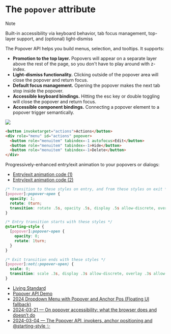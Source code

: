# The `popover` attribute

> [!NOTE]
> Built-in accessibility via keyboard behavior, tab focus management, top-layer support, and (optional) light-dismiss

The Popover API helps you build menus, selection, and tooltips. It supports:

- **Promotion to the top layer.** Popovers will appear on a separate layer above the rest of the page, so you don't have to play around with z-index.
- **Light-dismiss functionality.** Clicking outside of the popover area will close the popover and return focus.
- **Default focus management.** Opening the popover makes the next tab stop inside the popover.
- **Accessible keyboard bindings.** Hitting the esc key or double toggling will close the popover and return focus.
- **Accessible component bindings.** Connecting a popover element to a popover trigger semantically.

<img src="https://github.com/zedix/awesome-html-css/assets/27975/ecc6f4f7-1488-4a90-a349-6c0b2b2457a7" />

```html
<button invoketarget="actions">Actions</button>
<div role="menu" id="actions" popover>
  <button role="menuitem" tabindex=-1 autofocus>Edit</button>
  <button role="menuitem" tabindex=-1>Hide</button>
  <button role="menuitem" tabindex=-1>Delete</button>
</div>
```

Progressively-enhanced entry/exit animation to your popovers or dialogs:
- [Entry/exit animation code (1)](https://nerdy.dev/steal-this-popover-starter-kit)
- [Entry/exit animation code (2)](https://x.com/Una/status/1777735424850497799)

```css
/* Transition to these styles on entry, and from these styles on exit */
[popover]:popover-open {
  opacity: 1;
  rotate: 0turn;
  transition: rotate .5s, opacity .5s, display .5s allow-discrete, overlay .5s allow-discrete;
}

/* Entry transition starts with these styles */
@starting-style {
  [popover]:popover-open {
    opacity: 0;
    rotate: 1turn;
  }
}

/* Exit transition ends with these styles */
[popover]:not(:popover-open) {
  scale: 0;
  transition: scale .3s, display .3s allow-discrete, overlay .3s allow-discrete;
}
```

- [Living Standard](https://html.spec.whatwg.org/multipage/popover.html#the-popover-attribute)
- [Popover API Demo](https://www.oidaisdes.org/popover-api-accessibility.en/)
- [2024 Dropdown Menu with Popover and Anchor Pos (Floating UI fallback)](https://codepen.io/jh3y/pen/xxNZXMO)
- [2024-03-21 — On popover accessibility: what the browser does and doesn’t do ](https://hidde.blog/popover-accessibility/)
- [2024-03-04 — The Popover API, invokers, anchor positioning and @starting-style ✨](https://frontendmasters.com/blog/menus-toasts-and-more/)
